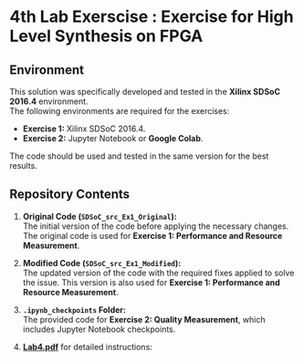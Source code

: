 # 4th Lab Exerscise : Exercise for High Level Synthesis on FPGA

## Environment

This solution was specifically developed and tested in the **Xilinx SDSoC 2016.4** environment.  
The following environments are required for the exercises:

- **Exercise 1:** Xilinx SDSoC 2016.4.
- **Exercise 2:** Jupyter Notebook or **Google Colab**.

The code should be used and tested in the same version for the best results.

## Repository Contents

1. **Original Code (`SDSoC_src_Ex1_Original`):**  
   The initial version of the code before applying the necessary changes. The original code is used for **Exercise 1: Performance and Resource Measurement**.

2. **Modified Code (`SDSoC_src_Ex1_Modified`):**  
   The updated version of the code with the required fixes applied to solve the issue. This version is also used for **Exercise 1: Performance and Resource Measurement**.

3. **`.ipynb_checkpoints` Folder:**  
   The provided code for **Exercise 2: Quality Measurement**, which includes Jupyter Notebook checkpoints.

4. **[Lab4.pdf](https://github.com/PanosMpel/Embedded-Systems-NTUA/blob/main/lab4/Lab4.pdf)** for detailed instructions:  
 
